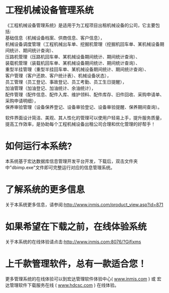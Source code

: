 # 工程机械设备管理系统

《工程机械设备管理系统》是适用于为工程项目出租机械设备的公司，它主要包括:  
基础信息（机械设备档案、供商信息、客户信息），    
机械设备调度管理（工程机械出车单、挖掘机管理（挖掘机回车单、某机械设备期间统计、期间统计查询）、  
压路机管理（压路机回车单、某机械设备期间统计、期间统计查询）、  
装载机管理（装载机回车单、某机械设备期间统计、期间统计查询）、  
重型半挂管理（重型半挂回车单、某机械设备期间统计、期间统计查询）、   
客户管理（客户还款、客户统计表）、机械设备状态），  
员工管理（员工登记、事故登记、员工考勤、员工生日提醒），  
加油管理（加油登记、加油统计、余油统计），  
配件管理（配件信息、配件入库、维护领料、配件库存、旧件回收、采购申请单、采购申请明细），  
保养审验管理（设备保养登记、设备审验登记、设备审验提醒、保养期间查询）。

软件界面设计简洁、美观、其人性化的管理可以使用户轻易上手，提升服务质量，提高工作效率，是协助每个工程机械设备出租公司合理和优化管理的好帮手！

# 如何运行本系统?

本系统基于宏达数据库信息管理开发平台开发，下载后，双击文件夹中"dbimp.exe"文件即可完整运行对应的信息管理系统。

# 了解系统的更多信息

关于本系统更多信息，请参阅:http://www.inmis.com/product_view.asp?id=871

# 如果希望在下载之前，在线体验系统

关于本系统的在线体验请点击:http://www.inmis.com:8076/?Gjfixms

# 上千款管理软件，总有一款适合您！

更多管理系统的在线体验可以到宏达管理软件体验中心( www.inmis.com ) 或 宏达管理软件下载服务在线 ( www.hdcsc.com ) 在线体验。

